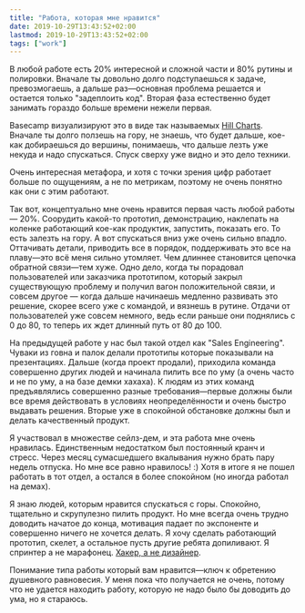 ```yaml
---
title: "Работа, которая мне нравится"
date: 2019-10-29T13:43:52+02:00
lastmod: 2019-10-29T13:43:52+02:00
tags: ["work"]
---
```


В любой работе есть 20% интересной и сложной части и 80% рутины и полировки. Вначале ты довольно долго подступаешься к задаче, превозмогаешь, а дальше раз—основная проблема решается и остается только "задеплоить код". Вторая фаза естественно будет занимать гораздо больше времени нежели первая.

Basecamp визуализируют это в виде так называемых [Hill Charts](https://basecamp.com/features/hill-charts). Вначале ты долго ползешь на гору, не знаешь, что будет дальше, кое-как добираешься до вершины, понимаешь, что дальше лезть уже некуда и надо спускаться. Спуск сверху уже видно и это дело техники.

Очень интересная метафора, и хотя с точки зрения цифр работает больше по ощущениям, а не по метрикам, поэтому не очень понятно как они с этим работают.

Так вот, концептуально мне очень нравится первая часть любой работы — 20%. Соорудить какой-то прототип, демонстрацию, наклепать на коленке работающий кое-как продуктик, запустить, показать его. То есть залезть на гору. А вот спускаться вниз уже очень сильно впадло. Оттачивать детали, приводить все в порядок, поддерживать это все на плаву—это всё меня сильно утомляет. Чем длиннее становится цепочка обратной связи—тем хуже. Одно дело, когда ты порадовал пользователей или заказчика прототипом, который закрыл существующую проблему и получил вагон положительной связи, и совсем другое — когда дальше начинаешь медленно развивать это решение, скорее всего уже с командой, и вязнешь в рутине. Отдачи от пользователей уже совсем немного, ведь если раньше они поднялись с 0 до 80, то теперь их ждет длинный путь от 80 до 100.

На предыдущей работе у нас был такой отдел как "Sales Engineering". Чуваки из говна и палок делали прототипы которые показывали на презентациях. Дальше (когда проект продали), приходила команда совершенно других людей и начинала пилить все по уму (а очень часто и не по уму, а на базе демки хахаха). К людям из этих команд предъявлялись совершенно разные требования—первые должны были все время действовать в условиях неопределённости и очень быстро выдавать решения. Вторые уже в спокойной обстановке должны был и делать качественный продукт.

Я участвовал в множестве сейлз-дем, и эта работа мне очень нравилась. Единственным недостатком был постоянный кранч и стресс. Через месяц сумасшедшего вкалывания нужно брать пару недель отпуска. Но мне все равно нравилось! :) Хотя в итоге я не пошел работать в тот отдел, а остался в более спокойном (но иногда работал на демах).

Я знаю людей, которым нравится спускаться с горы. Спокойно, тщательно и скрупулезно пилить продукт. Но мне всегда очень трудно доводить начатое до конца, мотивация падает по экспоненте и совершенно ничего не хочется делать. Я хочу сделать работающий прототип, скелет, а остальное пусть другие ребята допиливают. Я спринтер а не марафонец. [Хакер, а не дизайнер](https://www.yegor256.com/2014/10/26/hacker-vs-programmer-mentality.html).

Понимание типа работы который вам нравится—ключ к обретению душевного равновесия. У меня пока что получается не очень, потому что не удается находить работу, которую не надо было бы доводить до ума, но я стараюсь.
